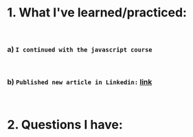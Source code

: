 # 1. What I've learned/practiced:

<br/>

### a) `I continued with the javascript course`

<br/>

### b) `Published new article in Linkedin:` [link](https://www.linkedin.com/pulse/react-redux-state-management-daniel-c-pantea)


<br/>

# 2. Questions I have:

<br/>

    

